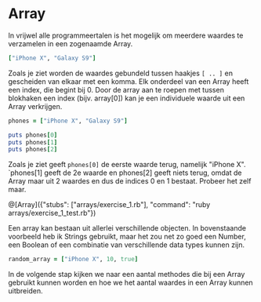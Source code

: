 # Array

In vrijwel alle programmeertalen is het mogelijk om meerdere waardes te verzamelen
in een zogenaamde Array.

```ruby
["iPhone X", "Galaxy S9"]
```

Zoals je ziet worden de waardes gebundeld tussen haakjes `[ .. ]` en gescheiden
van elkaar met een komma. Elk onderdeel van een Array heeft een index, die begint
bij 0. Door de array aan te roepen met tussen blokhaken een index (bijv. array[0])
kan je een individuele waarde uit een Array verkrijgen.

```ruby runnable
phones = ["iPhone X", "Galaxy S9"]

puts phones[0]
puts phones[1]
puts phones[2]
```

Zoals je ziet geeft `phones[0]` de eerste waarde terug, namelijk "iPhone X".
`phones[1] geeft de 2e waarde en phones[2] geeft niets terug, omdat de Array
maar uit 2 waardes en dus de indices 0 en 1 bestaat. Probeer het zelf maar.

@[Array]({"stubs": ["arrays/exercise_1.rb"], "command": "ruby arrays/exercise_1_test.rb"})

Een array kan bestaan uit allerlei verschillende objecten. In bovenstaande voorbeeld
heb ik Strings gebruikt, maar het zou net zo goed een Number, een Boolean of een
combinatie van verschillende data types kunnen zijn.

```ruby
random_array = ["iPhone X", 10, true]
```

In de volgende stap kijken we naar een aantal methodes die bij een Array gebruikt
kunnen worden en hoe we het aantal waardes in een Array kunnen uitbreiden.